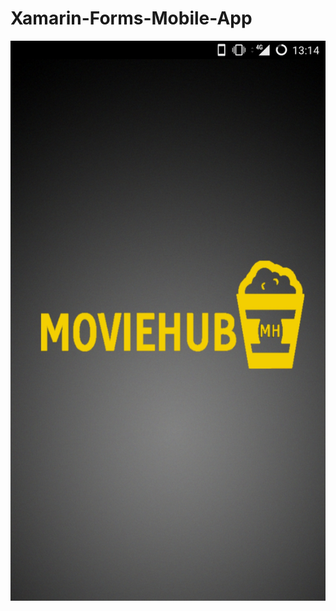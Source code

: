# Xamarin-Forms-Mobile-App

![alt text](https://github.com/skulia15/MovieApp-Xamarin/blob/master/assets/Screenshot_20180517-131427.jpg)
